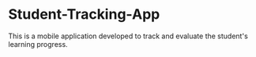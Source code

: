 # Student-Tracking-App
This is a mobile application developed to track and evaluate the student's learning progress.
